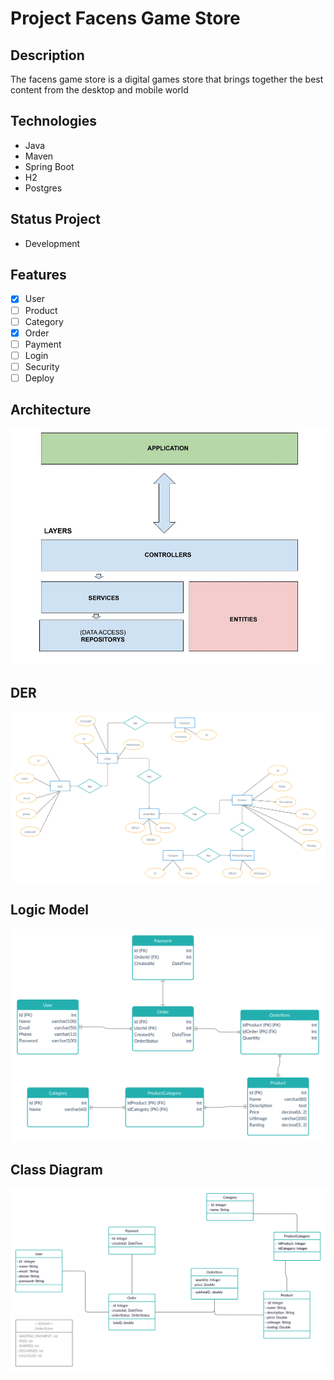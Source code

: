 # Project Facens Game Store

## Description

The facens game store is a digital games store that brings together the best content from the desktop and mobile world

## Technologies
 - Java
 - Maven
 - Spring Boot
 - H2
 - Postgres

## Status Project

- Development

## Features
- [x] User
- [ ] Product
- [ ] Category
- [x] Order
- [ ] Payment
- [ ] Login
- [ ] Security
- [ ] Deploy

## Architecture
![](docs/architecture.jpg)

## DER
![](docs/der.jpg)

## Logic Model
![](docs/logic.jpg)

## Class Diagram
![](docs/diagram.jpg)
